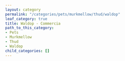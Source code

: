 ```yaml
---
layout: category
permalink: "/categories/pets/murkmellow/thud/waldop"
leaf_category: true
title: Waldop - Commercia
path_to_this_category:
- Pets
- Murkmellow
- Thud
- Waldop
child_categories: []
---
```

